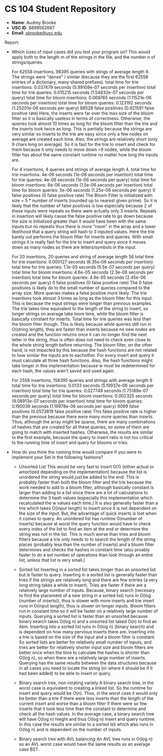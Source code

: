 # CS 104 Student Repository

- **Name**: Audrey Brooke
- **USC ID**: 8899562687
- **Email**: abrooke@usc.edu

Report:

- Which sizes of input cases did you test your program on? This would apply both to 
  the length m of the strings in the file, and the number n of strings/queries.

  For 62558 insertions, 98395 queries with stings of average length 9. The strings were 
  "dense" / similar (because they are the first 62558 entries of a dictionary, many 
  shared prefixes).
  total time for trie insertions: 0.037479 seconds (5.99108e-07 seconds per insertion)
  total time for trie queries: 0.015215 seconds (1.54632e-07 seconds per query)
  total time for bloom insertions: 0.069765 seconds (1.11521e-06 seconds per insertion)
  total time for bloom queries: 0.123192 seconds (1.25201e-06 seconds per query)
	88528 false positives (0.921591 false positive rate)
	Here, the inserts were far over the max size of the bloom filter so it is basically
	useless in terms of correctness. Otherwise, the queries took almost 10 times as long 
	for the bloom filter than the trie and the inserts took twice as long. This
	is partially because the strings are very similar so inserts to the trie are easy
	since only a few nodes on average are created each time. Also, the strings are 
	relatively short (only 9 chars long on average). So it is fast for the trie
	to insert and check for them because it only needs to move down ~9 nodes, while
	the bloom filter has about the same constant runtime no matter how long the
	inputs are.


  For 4 insertions, 4 queries and strings of average length 4.
  total time for trie insertions: 4e-06 seconds (1e-06 seconds per insertion)
  total time for trie queries: 4e-06 seconds (1e-06 seconds per query)
  total time for bloom insertions: 6e-06 seconds (1.5e-06 seconds per insertion)
  total time for bloom queries: 5e-06 seconds (1.25e-06 seconds per query)
	0 false positives (0 false positive rate)
	The Bloom Filter is initialized with size = 5 * number of inserts (rounded up 
	to nearest given prime). So it is likely that the number of false positives is
	low especially because 2 of these inputs were repeats so there were actually
	only 3 inserts. Repeats in insertion will likely cause the false positive rate to
	go down because the size is initialized greater than it would have been with the 
	same inputs but no repeats thus there is more "room" in the array and a lower
	likelihood that a query string will hash to 3 inputed values. Here the trie barely
	out performs the bloom filter for inserts and queries. With small strings it is
	really fast for the trie to insert and query since it moves down as many nodes
	as there are letters/symbols in the input.

  For 20 insertions, 20 queries and string of average length 56
  total time for trie insertions: 0.000127 seconds (6.35e-06 seconds per insertion)
  total time for trie queries: 1.1e-05 seconds (5.5e-07 seconds per query)
  total time for bloom insertions: 4.6e-05 seconds (2.3e-06 seconds per insertion)
  total time for bloom queries: 4.9e-05 seconds (2.45e-06 seconds per query)
  0 false positives (0 false positive rate)
	The 0 false positivies is likely do to the small number of queries compared to the
	array size. More queries makes a false positive more likely.
	The trie insertions took almost 3 times as long as the bloom filter for this input.
	This is because the input strings were longer than previous examples. The trie takes
	time equivalent to the length of the string to insert, so longer strings on average
	take more time, while the bloom filter is basically constant for inserts. Total
	time for trie queries was less than the bloom filter though. This is likely
	because while queries still run in O(string length), they are faster than inserts
	because no new nodes are created and the function returns once it can no longer find
	the next letter in the string, thus is often does not need to check even close to 
	the whole string length before returning. The bloom filter, on the other hand, is 
	not impacted by this because the hash functions are not related to how similar
	the inputs are to eachother. For every insert and query it must calculate all three
	hash functions. Also, the hash functions might take longer in this implementation
	because w must be redetermined for each hash, the values aren't saved and used again.

  For 2558 insertions, 158395 queries and strings with average length 9
  total time for trie insertions: 0.0133 seconds (5.19937e-06 seconds per insertion)
  total time for trie queries: 0.027749 seconds (1.75189e-07 seconds per query)
  total time for bloom insertions: 0.002325 seconds (9.08913e-07 seconds per insertion)
  total time for bloom queries: 0.190039 seconds (1.19978e-06 seconds per query)
  9089 false positives (0.0573819 false positive rate)
  	This false positive rate is higher than the previous because there were many more
  	queries than inserts. Thus, although the array might be sparse, there are many
  	combinations of hashes that are created for all these queries, so some of them
  	are going to match with inserted hashes. Otherwise, the results are similar to
  	the first example, because the query to insert ratio is not too critical to
  	the running time of insert and query for blooms or tries.



- How do you think the running time would compare if you were to implement your Set in 
  the following fashions?
	- Unsorted List
		This would be very fast to insert O(1) (either actual or amortized depending
		on the implementation) because the list is unordered the string
		would just be added to the end. This is probably faster than both the bloom
		filter and the trie because the work needed to add to a bloom filter, although
		basically constant is larger than adding to a list since there are a lot of
		calculations to determine the 3 hash values (especially this implementation
		which recalculated the w values each time.) It is also generally faster than a
		trie which takes O(input length) to insert since it is not dependent on the size
		of the input.
		But, the advantage of quick inserts is lost when it comes to query. An unordered
		list has runtime O(number of inserts) because at worst the query function would have 
		to check every index of the list to find an item at the end or determine the string
		was not in the list. This is much worse than tries and bloom filters because a trie
		only needs to to search the length of the string places (probably less than the
		number of inserts) and a bloom filter determines and checks the hashes in constant
		time (also proably faster to do a set number of operations than look through an entire
		list, unless that list is very small.)

	- Sorted list
		Inserting in a sorted list takes longer than an unsorted list but is faster to query.
		Inserting in a sorted list is generally faster than tries if the strings are relatively
		long and there are few entries (a very long string takes a while to insert). Tries are 
		faster if there are a relatively large number of inputs. Because, binary search (necesary 
		to find the placement of a new string in a sorted list) runs in O(log 
		(number of inserts)), thus is slower with more inserts and trie insert runs in 
		O(input length), thus is slower on longer inputs. Bloom filters run in constant time so
		it will be faster on a relatively large number of inputs.
		Querying a sorted list is faster than an unsorted because binary search takes O(log n)
		and a unsorted list taked O(n) to find an item.
		Inserting into a sorted list runs in O(log n) (binary search) and is dependent on how
		many pervious inserts there are. Inserting into a trie is based on the size of the input
		and a bloom filter is constant. So sorted lists are better for relatively small number of
		inputs, and tries are better for relatively shorter input size and bloom filters are better
		once when the time to calculate the hashes is shorter than O(log n), so when there are a
		relatively large number of inserts.
		Querying has the same results between the data structures because in all cases you need to
		locate the string (or where it should be if it had been added) to be able to insert or query.


	- Binary search tree, non-rotating variety
		A binary search tree, in the worst case is equivalent to creating a linked list.
		So the runtime for insert and query would be O(n). Thus, in the worst case it would
		only be better than a trie if there were less inserts than the length of the current
		insert and worse than a bloom filter if there were so few inserts that it took less
		time than the constant to determine and check all the hash values. In the average case,
		a binary search tree will have O(log n) hieght and thus O(log n) insert and query runtime.
		In this case the results are similar to a sorted lsit which also runs in O(log n) and is
		dependent on the number of inputs.

	- Binary search tree with AVL balancing
		An AVL tree runs in O(log n) so an AVL worst case would have the same results as an
		average case BST.